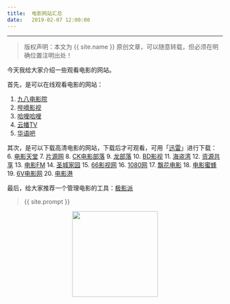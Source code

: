 ```yaml
---              
title:  电影网站汇总
date:   2019-02-07 12:00:00
---
```


***
> 版权声明：本文为 {{ site.name }} 原创文章，可以随意转载，但必须在明确位置注明出处！

今天我给大家介绍一些观看电影的网站。

首先，是可以在线观看电影的网站：
1. <a href="http://www.tv980.com/">九八电影院</a>
2. <a href="https://www.bdys.me/">哔嘀影视</a>
3. <a href="https://www.halihali.tv/">哈哩哈哩</a>
4. <a href="https://www.yunbtv.com/">云播TV</a>
5. <a href="http://wx.hyb3333.com/">华语吧</a>

其次，是可以下载高清电影的网站，下载后才可观看，可用「<a href="http://www.xunlei.com/">迅雷</a>」进行下载：
6. <a href="https://www.dy2018.com/">电影天堂</a>
7. <a href="http://pianyuan.net/">片源网</a>
8. <a href="http://www.ck180.net/">CK电影部落</a>
9. <a href="http://www.lbldy.com/">龙部落</a>
10. <a href="https://www.bd-film.cc/">BD影视</a>
11. <a href="http://www.hdwan.net/">海盗湾</a>
12. <a href="http://www.ed2000.com/type/%E7%94%B5%E5%BD%B1">资源共享</a>
13. <a href="http://dianying.fm/discovery/lovelace/">电影FM</a>
14. <a href="http://www.cnscg.com/">圣城家园</a>
15. <a href="https://www.66ys.tv/">66影视网</a>
16. <a href="https://www.1080.cn/">1080网</a>
17. <a href="https://www.piaohua.com/">飘花电影</a>
18. <a href="https://www.dybee.tv/">电影蜜蜂</a>
19. <a href="http://www.6vhao.tv/">6V电影网</a>
20. <a href="http://www.dygang.net/">电影港</a>

最后，给大家推荐一个管理电影的工具：<a href="http://www.jeenpi.com/">极影派</a>


> {{ site.prompt }}    

<div  align="center">       
<img src="https://rengui520.github.io/images/wechart.jpg" width = "200" height = "200"/> 